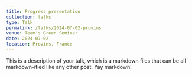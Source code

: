 ```yaml
---
title: Progress presentation
collection: talks
type: Talk
permalink: /talks/2024-07-02-provins
venue: Team's Green Seminar
date: 2024-07-02
location: Provins, France
---
```


This is a description of your talk, which is a markdown files that can be all markdown-ified like any other post. Yay markdown!
